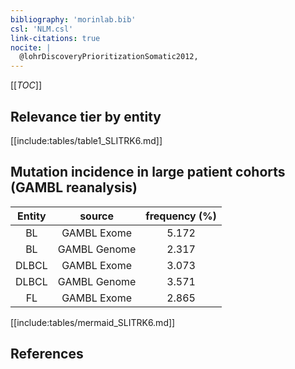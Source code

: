 ```yaml
---
bibliography: 'morinlab.bib'
csl: 'NLM.csl'
link-citations: true
nocite: |
  @lohrDiscoveryPrioritizationSomatic2012, 
---
```


[[_TOC_]]




## Relevance tier by entity

[[include:tables/table1_SLITRK6.md]]


## Mutation incidence in large patient cohorts (GAMBL reanalysis)

|Entity|source |frequency (%)|
|:------:|:----:|:----:|
|BL|GAMBL Exome |5.172 |
|BL|GAMBL Genome |2.317 |
|DLBCL|GAMBL Exome |3.073 |
|DLBCL|GAMBL Genome |3.571 |
|FL|GAMBL Exome |2.865 |


[[include:tables/mermaid_SLITRK6.md]]

## References


